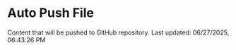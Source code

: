 # Auto Push File

Content that will be pushed to GitHub repository.
Last updated: 06/27/2025, 06:43:26 PM